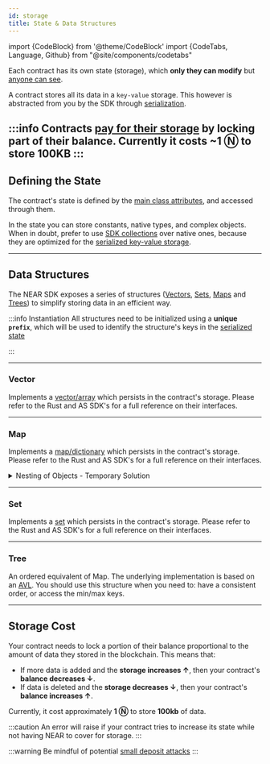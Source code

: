 ```yaml
---
id: storage
title: State & Data Structures
---
```

import {CodeBlock} from '@theme/CodeBlock'
import {CodeTabs, Language, Github} from "@site/components/codetabs"

Each contract has its own state (storage), which **only they can modify** but [anyone can see](../../4.tools/cli.md#near-view-state-near-view-state).

A contract stores all its data in a `key-value` storage. This however is abstracted from you by the SDK through [serialization](./serialization.md).

:::info
Contracts [pay for their storage](#storage-cost) by locking part of their balance. Currently it costs **~1 Ⓝ** to store **100KB**
:::
---

## Defining the State
The contract's state is defined by the [main class attributes](./anatomy.md#defining-the-contract), and accessed through them.

In the state you can store constants, native types, and complex objects. When in doubt, prefer to use [SDK collections](#data-structures)
over native ones, because they are optimized for the [serialized key-value storage](./serialization.md#borsh-state-serialization).

<CodeTabs>
  <Language value="🌐 JavaScript" language="js">
    <Github fname="index.js"
          url="https://github.com/near-examples/docs-examples/blob/main/storage-js/src/index.ts"
          start="6" end="12" />
  </Language>
  <Language value="🦀 Rust" language="rust">
    <Github fname="lib.rs"
          url="https://github.com/near-examples/docs-examples/blob/main/storage-rs/contract/src/lib.rs" start="14" end="24"/>
  </Language>
  <Language value="🚀 AssemblyScript" language="ts">
    <Github fname="index.ts"
            url="https://github.com/near-examples/docs-examples/blob/main/storage-as/contract/assembly/index.ts"
            start="10" end="29" />
  </Language>
</CodeTabs>

---

## Data Structures
The NEAR SDK exposes a series of structures ([Vectors](#vector), [Sets](#set), [Maps](#map) and [Trees](#tree))
to simplify storing data in an efficient way.

:::info Instantiation
All structures need to be initialized using a **unique `prefix`**, which will be used to identify the structure's keys
in the [serialized state](./serialization.md#borsh-state-serialization)

<CodeTabs>
  <Language value="🌐 JavaScript" language="js">
    <Github fname="index.js"
          url="https://github.com/near-examples/docs-examples/blob/main/storage-js/src/index.ts"
          start="8" end="11" />
  </Language>
  <Language value="🦀 Rust" language="rust">
    <Github fname="lib.rs"
          url="https://github.com/near-examples/docs-examples/blob/main/storage-rs/contract/src/lib.rs" start="33" end="38"/>
  </Language>
  <Language value="🚀 AssemblyScript" language="ts">
    <Github fname="index.ts"
            url="https://github.com/near-examples/docs-examples/blob/main/storage-as/contract/assembly/index.ts"
            start="5" end="8" />
  </Language>
</CodeTabs>
:::

<hr class="subsection" />

### Vector

Implements a [vector/array](https://en.wikipedia.org/wiki/Array_data_structure) which persists in the contract's storage. Please refer to the Rust and AS SDK's for a full reference on their interfaces.

<CodeTabs>
  <Language value="🌐 JavaScript" language="js">
    <Github fname="index.js"
          url="https://github.com/near-examples/docs-examples/blob/main/storage-js/src/index.ts"
          start="25" end="28" />
  </Language>
  <Language value="🦀 Rust" language="rust">
    <Github fname="vector.rs"
          url="https://github.com/near-examples/docs-examples/blob/main/storage-rs/contract/src/vector.rs" start="12" end="30"/>
    <Github fname="lib.rs"
          url="https://github.com/near-examples/docs-examples/blob/main/storage-rs/contract/src/lib.rs" start="7" end="24"/>
  </Language>
  <Language value="🚀 AssemblyScript" language="ts">
    <Github fname="vector.ts"
            url="https://github.com/near-examples/docs-examples/blob/main/storage-as/contract/assembly/__tests__/vector.spec.ts" start="4" end="16"/>
    <Github fname="index.ts"
            url="https://github.com/near-examples/docs-examples/blob/main/storage-as/contract/assembly/index.ts"
            start="1" end="11" />
  </Language>
</CodeTabs>

<hr class="subsection" />

### Map

Implements a [map/dictionary](https://en.wikipedia.org/wiki/Associative_array) which persists in the contract's storage. Please refer to the Rust and AS SDK's for a full reference on their interfaces.

<CodeTabs>
  <Language value="🌐 JavaScript" language="js">
    <Github fname="index.js"
          url="https://github.com/near-examples/docs-examples/blob/main/storage-js/src/index.ts"
          start="33" end="37" />
  </Language>
  <Language value="🦀 Rust" language="rust">
    <Github fname="map.rs"
          url="https://github.com/near-examples/docs-examples/blob/main/storage-rs/contract/src/map.rs" start="9" end="24"/>
    <Github fname="lib.rs"
          url="https://github.com/near-examples/docs-examples/blob/main/storage-rs/contract/src/lib.rs" start="7" end="24"/>
  </Language>
  <Language value="🚀 AssemblyScript" language="ts">
    <Github fname="map.ts"
            url="https://github.com/near-examples/docs-examples/blob/main/storage-as/contract/assembly/__tests__/map.spec.ts" start="5" end="15"/>
    <Github fname="index.ts"
            url="https://github.com/near-examples/docs-examples/blob/main/storage-as/contract/assembly/index.ts"
            start="1" end="11" />
  </Language>
</CodeTabs>

<details>
<summary>Nesting of Objects - Temporary Solution</summary>

In the JS SDK, you can store and retrieve elements from a nested map or object, but first you need to construct or deconstruct the structure from state. This is a temporary solution until the improvements have been implemented to the SDK. Here is an example of how to do this:

```ts 
import { NearBindgen, call, view, near, UnorderedMap } from "near-sdk-js";

@NearBindgen({})
class StatusMessage {
  records: UnorderedMap;
  constructor() {
    this.records = new UnorderedMap("a");
  }

  @call({})
  set_status({ message, prefix }: { message: string; prefix: string }) {
    let account_id = near.signerAccountId();

    const inner: any = this.records.get("b" + prefix);
    const inner_map: UnorderedMap = inner
      ? UnorderedMap.deserialize(inner)
      : new UnorderedMap("b" + prefix);

    inner_map.set(account_id, message);

    this.records.set("b" + prefix, inner_map);
  }

  @view({})
  get_status({ account_id, prefix }: { account_id: string; prefix: string }) {
    const inner: any = this.records.get("b" + prefix);
    const inner_map: UnorderedMap = inner
      ? UnorderedMap.deserialize(inner)
      : new UnorderedMap("b" + prefix);
    return inner_map.get(account_id);
  }
}
```
</details>
<hr class="subsection" />

### Set

Implements a [set](https://en.wikipedia.org/wiki/Set_(abstract_data_type)) which persists in the contract's storage. Please refer to the Rust and AS SDK's for a full reference on their interfaces.

<CodeTabs>
  <Language value="🌐 JavaScript" language="js">
    <Github fname="index.js"
          url="https://github.com/near-examples/docs-examples/blob/main/storage-js/src/index.ts"
          start="42" end="46" />
  </Language>
  <Language value="🦀 Rust" language="rust">
    <Github fname="set.rs"
          url="https://github.com/near-examples/docs-examples/blob/main/storage-rs/contract/src/set.rs" start="9" end="16"/>
    <Github fname="lib.rs"
          url="https://github.com/near-examples/docs-examples/blob/main/storage-rs/contract/src/lib.rs" start="7" end="24"/>
  </Language>
  <Language value="🚀 AssemblyScript" language="ts">
    <Github fname="map.ts"
            url="https://github.com/near-examples/docs-examples/blob/main/storage-as/contract/assembly/__tests__/set.spec.ts" start="5" end="11"/>
    <Github fname="index.ts"
            url="https://github.com/near-examples/docs-examples/blob/main/storage-as/contract/assembly/index.ts"
            start="1" end="11" />
  </Language>
</CodeTabs>

<hr class="subsection" />

### Tree

An ordered equivalent of Map. The underlying implementation is based on an [AVL](https://en.wikipedia.org/wiki/AVL_tree). You should use this structure when you need to: have a consistent order, or access the min/max keys.

<CodeTabs>
  <Language value="🦀 Rust" language="rust">
    <Github fname="tree.rs"
          url="https://github.com/near-examples/docs-examples/blob/main/storage-rs/contract/src/tree.rs" start="9" end="16"/>
    <Github fname="lib.rs"
          url="https://github.com/near-examples/docs-examples/blob/main/storage-rs/contract/src/lib.rs" start="7" end="24"/>
  </Language>
  <Language value="🚀 AssemblyScript" language="ts">
    <Github fname="tree.ts"
            url="https://github.com/near-examples/docs-examples/blob/main/storage-as/contract/assembly/__tests__/tree.spec.ts" start="5" end="11"/>
    <Github fname="index.ts"
            url="https://github.com/near-examples/docs-examples/blob/main/storage-as/contract/assembly/index.ts"
            start="1" end="11" />
  </Language>
</CodeTabs>

---

## Storage Cost
Your contract needs to lock a portion of their balance proportional to the amount of data they stored in the blockchain. This means that:
- If more data is added and the **storage increases ↑**, then your contract's **balance decreases ↓**.
- If data is deleted and the **storage decreases ↓**, then your contract's **balance increases ↑**. 

Currently, it cost approximately **1 Ⓝ** to store **100kb** of data.

:::caution
An error will raise if your contract tries to increase its state while not having NEAR to cover for storage.
:::

:::warning
Be mindful of potential [small deposit attacks](security/storage.md)
:::
